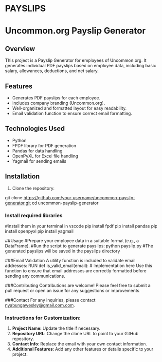 # PAYSLIPS

# Uncommon.org Payslip Generator

## Overview
This project is a Payslip Generator for employees of Uncommon.org. It generates individual PDF payslips based on employee data, including basic salary, allowances, deductions, and net salary.

## Features
- Generates PDF payslips for each employee.
- Includes company branding (Uncommon.org).
- Well-organized and formatted layout for easy readability.
- Email validation function to ensure correct email formatting.

## Technologies Used
- Python
- FPDF library for PDF generation
- Pandas for data handling
- OpenPyXL for Excel file handling
- Yagmail for sending emails

## Installation
1. Clone the repository:
   
git clone https://github.com/your-username/uncommon-payslip-generator.git
 cd uncommon-payslip-generator
### Install required libraries
#install them in your terminal in vscode 
pip install fpdf
pip install pandas
pip install openpyxl
pip install yagmail

##Usage
#Prepare your employee data in a suitable format (e.g., a DataFrame).
#Run the script to generate payslips:
python payslip.py
#The generated payslips will be saved in the payslips directory

###Email Validation
A utility function is included to validate email addresses:
RUN
def is_valid_email(email):
    # Implementation here
Use this function to ensure that email addresses are correctly formatted before sending any communications.

###Contributing
Contributions are welcome! Please feel free to submit a pull request or open an issue for any suggestions or improvements.

###Contact
For any inquiries, please contact nyabungawesley@gmail.com.com.

### Instructions for Customization:
1. **Project Name**: Update the title if necessary.
2. **Repository URL**: Change the clone URL to point to your GitHub repository.
3. **Contact Info**: Replace the email with your own contact information.
4. **Additional Features**: Add any other features or details specific to your project.



